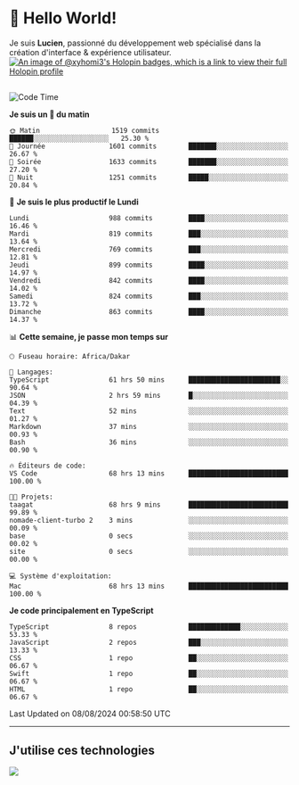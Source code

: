 # 👋 Hello World!

Je suis **Lucien**, passionné du développement web spécialisé dans la création d'interface & expérience utilisateur.
[![An image of @xyhomi3's Holopin badges, which is a link to view their full Holopin profile](https://holopin.me/xyhomi3)](https://holopin.io/@xyhomi3)

##

<!--START_SECTION:waka-->
![Code Time](http://img.shields.io/badge/Code%20Time-1%2C717%20hrs%2033%20mins-blue)

**Je suis un 🐤 du matin** 

```text
🌞 Matin                  1519 commits        ██████░░░░░░░░░░░░░░░░░░░   25.30 % 
🌆 Journée                1601 commits        ███████░░░░░░░░░░░░░░░░░░   26.67 % 
🌃 Soirée                 1633 commits        ███████░░░░░░░░░░░░░░░░░░   27.20 % 
🌙 Nuit                   1251 commits        █████░░░░░░░░░░░░░░░░░░░░   20.84 % 
```
📅 **Je suis le plus productif le Lundi** 

```text
Lundi                    988 commits         ████░░░░░░░░░░░░░░░░░░░░░   16.46 % 
Mardi                    819 commits         ███░░░░░░░░░░░░░░░░░░░░░░   13.64 % 
Mercredi                 769 commits         ███░░░░░░░░░░░░░░░░░░░░░░   12.81 % 
Jeudi                    899 commits         ████░░░░░░░░░░░░░░░░░░░░░   14.97 % 
Vendredi                 842 commits         ████░░░░░░░░░░░░░░░░░░░░░   14.02 % 
Samedi                   824 commits         ███░░░░░░░░░░░░░░░░░░░░░░   13.72 % 
Dimanche                 863 commits         ████░░░░░░░░░░░░░░░░░░░░░   14.37 % 
```


📊 **Cette semaine, je passe mon temps sur** 

```text
🕑︎ Fuseau horaire: Africa/Dakar

💬 Langages: 
TypeScript               61 hrs 50 mins      ███████████████████████░░   90.64 % 
JSON                     2 hrs 59 mins       █░░░░░░░░░░░░░░░░░░░░░░░░   04.39 % 
Text                     52 mins             ░░░░░░░░░░░░░░░░░░░░░░░░░   01.27 % 
Markdown                 37 mins             ░░░░░░░░░░░░░░░░░░░░░░░░░   00.93 % 
Bash                     36 mins             ░░░░░░░░░░░░░░░░░░░░░░░░░   00.90 % 

🔥 Éditeurs de code: 
VS Code                  68 hrs 13 mins      █████████████████████████   100.00 % 

🐱‍💻 Projets: 
taagat                   68 hrs 9 mins       █████████████████████████   99.89 % 
nomade-client-turbo 2    3 mins              ░░░░░░░░░░░░░░░░░░░░░░░░░   00.09 % 
base                     0 secs              ░░░░░░░░░░░░░░░░░░░░░░░░░   00.02 % 
site                     0 secs              ░░░░░░░░░░░░░░░░░░░░░░░░░   00.00 % 

💻 Système d'exploitation: 
Mac                      68 hrs 13 mins      █████████████████████████   100.00 % 
```

**Je code principalement en TypeScript** 

```text
TypeScript               8 repos             █████████████░░░░░░░░░░░░   53.33 % 
JavaScript               2 repos             ███░░░░░░░░░░░░░░░░░░░░░░   13.33 % 
CSS                      1 repo              ██░░░░░░░░░░░░░░░░░░░░░░░   06.67 % 
Swift                    1 repo              ██░░░░░░░░░░░░░░░░░░░░░░░   06.67 % 
HTML                     1 repo              ██░░░░░░░░░░░░░░░░░░░░░░░   06.67 % 
```




 Last Updated on 08/08/2024 00:58:50 UTC
<!--END_SECTION:waka-->
---

## J'utilise ces technologies

<p align="left">
  <a href="https://skillicons.dev">
    <img src="https://skillicons.dev/icons?i=ts,js,md,scss,tailwind,react,docker,express,astro,vite,nextjs,vercel,figma,ableton" />
  </a>
</p>

